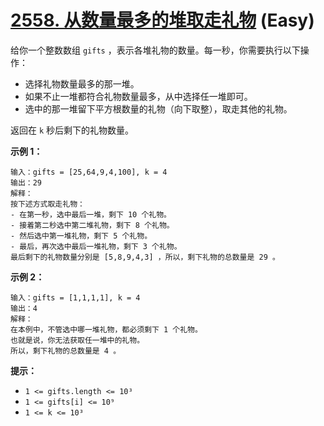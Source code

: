 # [2558. 从数量最多的堆取走礼物][link] (Easy)

[link]: https://leetcode.cn/problems/take-gifts-from-the-richest-pile/

给你一个整数数组 `gifts` ，表示各堆礼物的数量。每一秒，你需要执行以下操作：

- 选择礼物数量最多的那一堆。
- 如果不止一堆都符合礼物数量最多，从中选择任一堆即可。
- 选中的那一堆留下平方根数量的礼物（向下取整），取走其他的礼物。

返回在 `k` 秒后剩下的礼物数量。

**示例 1：**

```
输入：gifts = [25,64,9,4,100], k = 4
输出：29
解释：
按下述方式取走礼物：
- 在第一秒，选中最后一堆，剩下 10 个礼物。
- 接着第二秒选中第二堆礼物，剩下 8 个礼物。
- 然后选中第一堆礼物，剩下 5 个礼物。
- 最后，再次选中最后一堆礼物，剩下 3 个礼物。
最后剩下的礼物数量分别是 [5,8,9,4,3] ，所以，剩下礼物的总数量是 29 。
```

**示例 2：**

```
输入：gifts = [1,1,1,1], k = 4
输出：4
解释：
在本例中，不管选中哪一堆礼物，都必须剩下 1 个礼物。
也就是说，你无法获取任一堆中的礼物。
所以，剩下礼物的总数量是 4 。
```

**提示：**

- `1 <= gifts.length <= 10³`
- `1 <= gifts[i] <= 10⁹`
- `1 <= k <= 10³`
